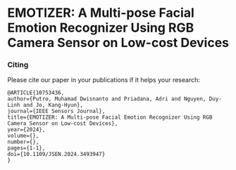 # EMOTIZER: A Multi-pose Facial Emotion Recognizer Using RGB Camera Sensor on Low-cost Devices

### Citing 

Please cite our paper in your publications if it helps your research:

    @ARTICLE{10753436,
    author={Putro, Muhamad Dwisnanto and Priadana, Adri and Nguyen, Duy-Linh and Jo, Kang-Hyun},
    journal={IEEE Sensors Journal}, 
    title={EMOTIZER: A Multi-pose Facial Emotion Recognizer Using RGB Camera Sensor on Low-cost Devices}, 
    year={2024},
    volume={},
    number={},
    pages={1-1},
    doi={10.1109/JSEN.2024.3493947}
    }
